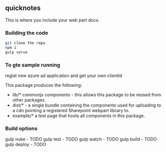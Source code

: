 ## quicknotes

This is where you include your web part docs.

### Building the code

```bash
git clone the repo
npm i
gulp serve
```

### To gte sample running
regist new azure ad application and get your own clientid

This package produces the following:

* lib/* commonjs components - this allows this package to be reused from other packages.
* dist/* - a single bundle containing the components used for uploading to a cdn pointing a registered Sharepoint webpart library to.
* example/* a test page that hosts all components in this package.

### Build options

gulp nuke - TODO
gulp test - TODO
gulp watch - TODO
gulp build - TODO
gulp deploy - TODO
